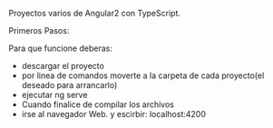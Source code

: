 Proyectos varios de Angular2 con TypeScript. 

Primeros Pasos:


Para que funcione deberas: 
 - descargar el proyecto
 - por linea de comandos moverte a la carpeta de cada proyecto(el deseado para arrancarlo)
 - ejecutar ng serve
 - Cuando finalice de compilar los archivos
 - irse al navegador Web. y escirbir: localhost:4200
